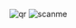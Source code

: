 ![qr](https://user-images.githubusercontent.com/105305285/196331373-0d1399a4-5fe7-4031-88c4-f0a68be800c2.png) ![scanme](https://user-images.githubusercontent.com/105305285/196505087-361e7d61-2008-4e77-a7d1-1873c3eb6a3f.png)
